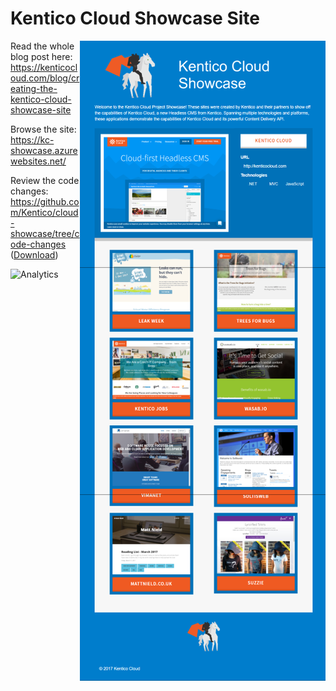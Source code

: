 # Kentico Cloud Showcase Site
[<img align="right" src="/img/site_thumbnail.png" alt="Kentico Cloud Showcase screenshot" />](/img/site.png)
Read the whole blog post here: https://kenticocloud.com/blog/creating-the-kentico-cloud-showcase-site

Browse the site: https://kc-showcase.azurewebsites.net/

Review the code changes: https://github.com/Kentico/cloud-showcase/tree/code-changes ([Download](https://github.com/Kentico/cloud-showcase/archive/code-changes.zip))

![Analytics](https://kentico-ga-beacon.azurewebsites.net/api/UA-69014260-4/Kentico/cloud-showcase?pixel)
